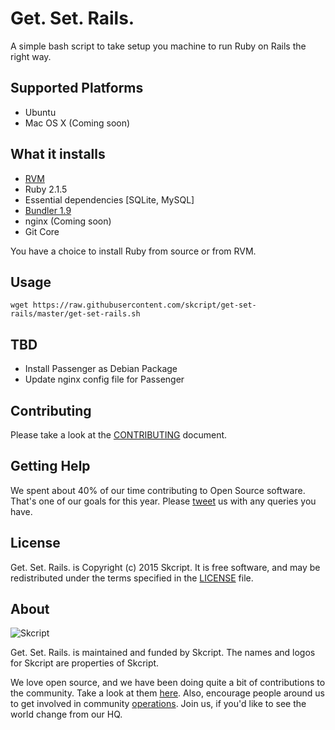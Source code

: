 # Get. Set. Rails.

A simple bash script to take setup you machine to run Ruby on Rails the right way.

## Supported Platforms

- Ubuntu
- Mac OS X (Coming soon)

## What it installs

- [RVM](https://rvm.io/rvm/install)
- Ruby 2.1.5
- Essential dependencies [SQLite, MySQL]
- [Bundler 1.9](http://bundler.io)
- nginx (Coming soon)
- Git Core

You have a choice to install Ruby from source or from RVM.

## Usage

`wget https://raw.githubusercontent.com/skcript/get-set-rails/master/get-set-rails.sh`

## TBD

- Install Passenger as Debian Package
- Update nginx config file for Passenger

Contributing
------------

Please take a look at the [CONTRIBUTING] document.

[CONTRIBUTING]: CONTRIBUTING.md

Getting Help
------------

We spent about 40% of our time contributing to Open Source software. That's one of our goals for this year. Please [tweet](https://twitter.com/skcriptd) us with any queries you have. 

License
-------

Get. Set. Rails. is Copyright (c) 2015 Skcript. It is free software, and may be
redistributed under the terms specified in the [LICENSE] file.

[LICENSE]: /LICENSE


About
-----

![Skcript](http://www.skcript.com/static/skcript_norm.png)

Get. Set. Rails. is maintained and funded by Skcript. The names and logos for
Skcript are properties of Skcript.

We love open source, and we have been doing quite a bit of contributions to the community. Take a look at them [here][skcriptoss]. Also, encourage people around us to get involved in community [operations][community]. Join us, if you'd like to see the world change from our HQ.

[skcriptoss]: http://skcript.github.io/
[community]: http://www.skcript.com/community?utm_source=github
[hiring]: http://www.skcript.com/careers?utm_source=github